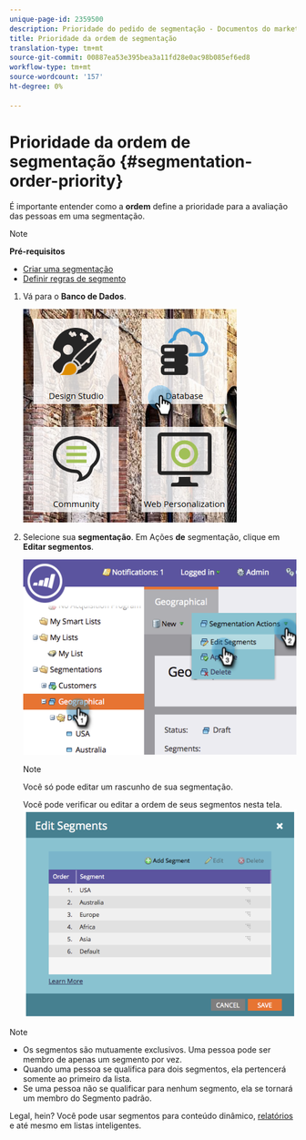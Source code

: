 ```yaml
---
unique-page-id: 2359500
description: Prioridade do pedido de segmentação - Documentos do marketing - Documentação do produto
title: Prioridade da ordem de segmentação
translation-type: tm+mt
source-git-commit: 00887ea53e395bea3a11fd28e0ac98b085ef6ed8
workflow-type: tm+mt
source-wordcount: '157'
ht-degree: 0%

---
```



# Prioridade da ordem de segmentação {#segmentation-order-priority}

É importante entender como a **ordem** define a prioridade para a avaliação das pessoas em uma segmentação.

>[!NOTE]
>
>**Pré-requisitos**
>
>* [Criar uma segmentação](create-a-segmentation.md)
>* [Definir regras de segmento](define-segment-rules.md)

>



1. Vá para o **Banco de Dados**.

   ![](assets/image2017-3-29-8-3a9-3a33.png)

1. Selecione sua **segmentação**. Em Ações **de** segmentação, clique em **Editar segmentos**.

   ![](assets/image2014-9-16-10-3a11-3a55.png)

   >[!NOTE]
   >
   >Você só pode editar um rascunho de sua segmentação.

   Você pode verificar ou editar a ordem de seus segmentos nesta tela.
   ![](assets/image2014-9-16-10-3a12-3a3.png)

>[!NOTE]
>
>* Os segmentos são mutuamente exclusivos. Uma pessoa pode ser membro de apenas um segmento por vez.
>* Quando uma pessoa se qualifica para dois segmentos, ela pertencerá somente ao primeiro da lista.
>* Se uma pessoa não se qualificar para nenhum segmento, ela se tornará um membro do Segmento padrão.

>



Legal, hein? Você pode usar segmentos para conteúdo dinâmico, [relatórios](http://docs.marketo.com/display/docs/basic+reporting) e até mesmo em listas [](http://docs.marketo.com/display/docs/smart+lists+and+static+lists)inteligentes.

